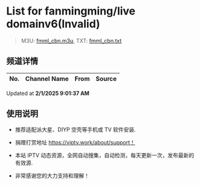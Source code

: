 # List for **fanmingming/live domainv6(Invalid)**

> M3U: [fmml_cbn.m3u](./fmml_cbn.m3u ), TXT: [fmml_cbn.txt](./txt/fmml_cbn.txt )

## 频道详情

| No. | Channel Name | From | Source |
| --- | ------------ | ---- | ------ |


Updated at **2/1/2025 9:01:37 AM**

## 使用说明

- 推荐适配派大星、DIYP 空壳等手机或 TV 软件安装.

- 捐赠打赏地址 <https://viptv.work/about/support！>

- 本站 IPTV 动态资源，全网自动搜集，自动检测，每天更新一次，发布最新的有效源.

- 非常感谢您的大力支持和理解！
